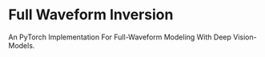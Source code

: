 # Full Waveform Inversion
An PyTorch Implementation For Full-Waveform Modeling With Deep Vision-Models.
